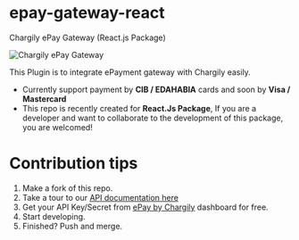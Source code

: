 # epay-gateway-react
Chargily ePay Gateway (React.js Package)


![Chargily ePay Gateway](https://raw.githubusercontent.com/Chargily/epay-gateway-php/main/assets/banner-1544x500.png "Chargily ePay Gateway")

This Plugin is to integrate ePayment gateway with Chargily easily.
- Currently support payment by **CIB / EDAHABIA** cards and soon by **Visa / Mastercard** 
- This repo is recently created for **React.Js Package**, If you are a developer and want to collaborate to the development of this package, you are welcomed!

# Contribution tips
1. Make a fork of this repo.
2. Take a tour to our [API documentation here](https://dev.chargily.com/docs/#/epay-api-v1)
3. Get your API Key/Secret from [ePay by Chargily](https://epay.chargily.com) dashboard for free.
4. Start developing.
5. Finished? Push and merge.

